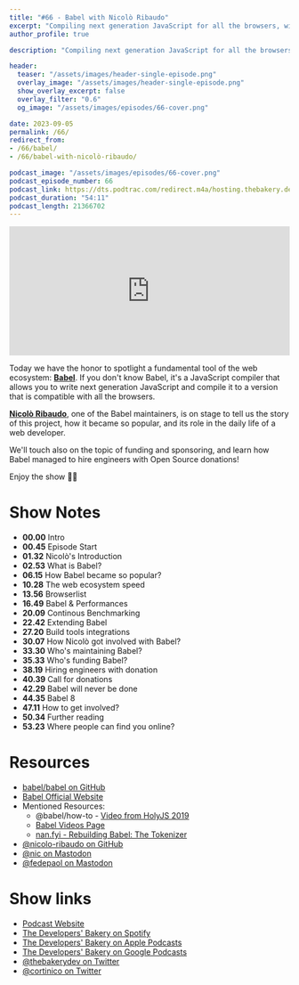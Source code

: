 ```yaml
---
title: "#66 - Babel with Nicolò Ribaudo"
excerpt: "Compiling next generation JavaScript for all the browsers, with Babel and Nicolò Ribaudo"
author_profile: true

description: "Compiling next generation JavaScript for all the browsers, with Babel and Nicolò Ribaudo"

header:
  teaser: "/assets/images/header-single-episode.png"
  overlay_image: "/assets/images/header-single-episode.png"
  show_overlay_excerpt: false
  overlay_filter: "0.6"
  og_image: "/assets/images/episodes/66-cover.png"

date: 2023-09-05
permalink: /66/
redirect_from:
- /66/babel/
- /66/babel-with-nicolò-ribaudo/

podcast_image: "/assets/images/episodes/66-cover.png"
podcast_episode_number: 66
podcast_link: https://dts.podtrac.com/redirect.m4a/hosting.thebakery.dev/66-thedevelopersbakery-babel.m4a
podcast_duration: "54:11"
podcast_length: 21366702
---
```


<iframe src="https://open.spotify.com/embed-podcast/show/4jV6Yoz7D38sZJlYMzJm3k" width="100%" height="232" frameborder="0" allowtransparency="true" allow="encrypted-media"></iframe>

Today we have the honor to spotlight a fundamental tool of the web ecosystem: [**Babel**](https://github.com/babel/babel). If you don't know Babel, it's a JavaScript compiler that allows you to write next generation JavaScript and compile it to a version that is compatible with all the browsers.

[**Nicolò Ribaudo**](https://tech.lgbt/@nic), one of the Babel maintainers, is on stage to tell us the story of this project, how it became so popular, and its role in the daily life of a web developer.

We'll touch also on the topic of funding and sponsoring, and learn how Babel managed to hire engineers with Open Source donations!

Enjoy the show 👨‍🍳

# Show Notes

- **00.00** Intro
- **00.45** Episode Start
- **01.32** Nicolò's Introduction
- **02.53** What is Babel?
- **06.15** How Babel became so popular?
- **10.28** The web ecosystem speed
- **13.56** Browserlist
- **16.49** Babel & Performances
- **20.09** Continous Benchmarking
- **22.42** Extending Babel
- **27.20** Build tools integrations
- **30.07** How Nicolò got involved with Babel?
- **33.30** Who's maintaining Babel?
- **35.33** Who's funding Babel?
- **38.19** Hiring engineers with donation
- **40.39** Call for donations
- **42.29** Babel will never be done
- **44.35** Babel 8
- **47.11** How to get involved?
- **50.34** Further reading
- **53.23** Where people can find you online?

# Resources

* <i class="fab fa-github"></i> [babel/babel on GitHub](https://github.com/babel/babel)
* <i class="fas fa-link"></i> [Babel Official Website](https://babel.dev/)
* Mentioned Resources:
    * <i class="fab fa-youtube"></i> @babel/how-to - [Video from HolyJS 2019](https://youtu.be/UeVq_U5obnE?si=Ox4kp44G4htjHf_6)
    * <i class="fas fa-link"></i> [Babel Videos Page](https://babel.dev/videos/)
    * <i class="fas fa-link"></i> [nan.fyi - Rebuilding Babel: The Tokenizer](https://www.nan.fyi/tokenizer)
* <i class="fab fa-github"></i> [@nicolo-ribaudo on GitHub](https://github.com/nicolo-ribaudo)
* <i class="fab fa-twitter"></i> [@nic on Mastodon](https://tech.lgbt/@nic)
* <i class="fab fa-mastodon"></i> [@fedepaol on Mastodon](https://hachyderm.io/@fedepaol)

# Show links

* <i class="fas fa-link"></i> [Podcast Website](https://thebakery.dev)
* <i class="fab fa-spotify"></i> [The Developers' Bakery on Spotify](https://open.spotify.com/show/4jV6Yoz7D38sZJlYMzJm3k?si=AL3ske_0R_CKlEScMhYhug)
* <i class="fas fa-podcast"></i> [The Developers' Bakery on Apple Podcasts](https://podcasts.apple.com/us/podcast/the-developers-bakery/id1542849034)
* <i class="fab fa-google-play"></i> [The Developers' Bakery on Google Podcasts](https://podcasts.google.com/feed/aHR0cHM6Ly90aGViYWtlcnkuZGV2L3BvZGNhc3QueG1s)
* <i class="fab fa-twitter"></i> [@thebakerydev on Twitter](https://twitter.com/thebakerydev)
* <i class="fab fa-twitter"></i> [@cortinico on Twitter](https://twitter.com/cortinico)
